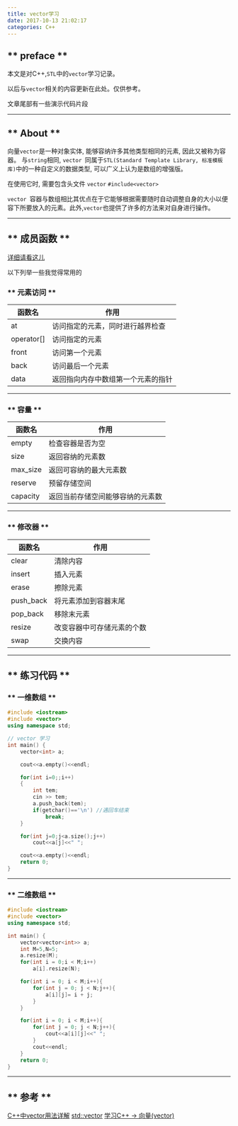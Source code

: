 ```yaml
---
title: vector学习
date: 2017-10-13 21:02:17
categories: C++
---
```

## ** preface **

本文是对C++,`STL`中的`vector`学习记录。

以后与`vector`相关的内容更新在此处。仅供参考。

文章尾部有一些演示代码片段

*************

## ** About **

向量` vector `是一种对象实体, 能够容纳许多其他类型相同的元素, 因此又被称为容器。 与`string`相同, `vector `同属于`STL(Standard Template Library, 标准模板库)`中的一种自定义的数据类型, 可以广义上认为是数组的增强版。
    
在使用它时, 需要包含头文件 `vector`
`#include<vector>`

`vector `容器与数组相比其优点在于它能够根据需要随时自动调整自身的大小以便容下所要放入的元素。此外,` vector `也提供了许多的方法来对自身进行操作。
************


## ** 成员函数 **

[详细请看这儿](http://zh.cppreference.com/w/cpp/container/vector)

以下列举一些我觉得常用的


### ** 元素访问 **

函数名|作用
-|-
at|访问指定的元素，同时进行越界检查 
operator[]|访问指定的元素 
front|访问第一个元素 
back|访问最后一个元素 
data|返回指向内存中数组第一个元素的指针 

***********

### ** 容量 **

函数名|作用
-|-
empty|检查容器是否为空 
size|返回容纳的元素数 
max_size|返回可容纳的最大元素数 
reserve|预留存储空间 
capacity|返回当前存储空间能够容纳的元素数 

****************

### ** 修改器 **

函数名|作用
-|-
clear|清除内容 
insert|插入元素 
erase|擦除元素 
push_back|将元素添加到容器末尾 
pop_back|移除末元素 
resize|改变容器中可存储元素的个数 
swap|交换内容 

***********

## ** 练习代码 **

### ** 一维数组 **

```C++
#include <iostream>
#include <vector>
using namespace std;

// vector 学习
int main() {
    vector<int> a;

    cout<<a.empty()<<endl;

    for(int i=0;;i++)
    {
        int tem;
        cin >> tem;
        a.push_back(tem);
        if(getchar()=='\n') //遇回车结束
            break;
    }

    for(int j=0;j<a.size();j++)
        cout<<a[j]<<" ";

    cout<<a.empty()<<endl;
    return 0;
}

```
***********

### ** 二维数组 **

```C++
#include <iostream>
#include <vector>
using namespace std;

int main() {
    vector<vector<int>> a;
    int M=5,N=5;
    a.resize(M);
    for(int i = 0;i < M;i++)
        a[i].resize(N);

    for(int i = 0; i < M;i++){
        for(int j = 0; j < N;j++){
            a[i][j]= i + j;
        }
    }

    for(int i = 0; i < M;i++){
        for(int j = 0; j < N;j++){
            cout<<a[i][j]<<" ";
        }
        cout<<endl;
    }
    return 0;
}
```


***********

## ** 参考 **

[ C++中vector用法详解](http://blog.csdn.net/yas12345678/article/details/52601593)
[std::vector](http://zh.cppreference.com/w/cpp/container/vector)
[学习C++ -> 向量(vector)](http://www.cnblogs.com/mr-wid/archive/2013/01/22/2871105.html)

